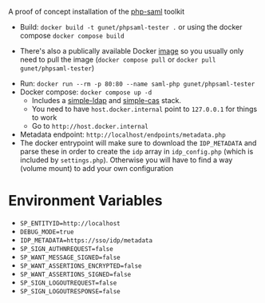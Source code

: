 A proof of concept installation of the [php-saml](https://github.com/SAML-Toolkits/php-saml/) toolkit

* Build: `docker build -t gunet/phpsaml-tester .` or using the docker compose `docker compose build`
 - There's also a publically available Docker [image](https://hub.docker.com/repository/docker/gunet/phpsaml-tester/) so you usually only need to pull the image (`docker compose pull` or `docker pull gunet/phpsaml-tester`)
* Run: `docker run --rm -p 80:80 --name saml-php gunet/phpsaml-tester`
* Docker compose: `docker compose up -d`
  - Includes a [simple-ldap](https://hub.docker.com/r/gunet/simple-ldap) and [simple-cas](https://hub.docker.com/r/gunet/simple-cas) stack.
  - You need to have `host.docker.internal` point to `127.0.0.1` for things to work
  - Go to `http://host.docker.internal`
* Metadata endpoint: `http://localhost/endpoints/metadata.php`
* The docker entrypoint will make sure to download the `IDP_METADATA` and parse these in order to create the `idp` array in `idp_config.php` (which is included by `settings.php`). Otherwise you will have to find a way (volume mount) to add your own configuration

# Environment Variables
* `SP_ENTITYID=http://localhost`
* `DEBUG_MODE=true`
* `IDP_METADATA=https://sso/idp/metadata`
* `SP_SIGN_AUTHNREQUEST=false`
* `SP_WANT_MESSAGE_SIGNED=false`
* `SP_WANT_ASSERTIONS_ENCRYPTED=false`
* `SP_WANT_ASSERTIONS_SIGNED=false`
* `SP_SIGN_LOGOUTREQUEST=false`
* `SP_SIGN_LOGOUTRESPONSE=false`